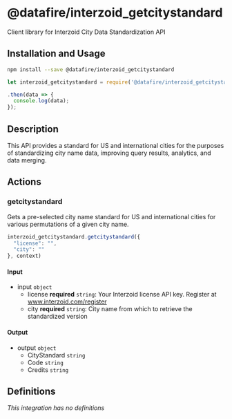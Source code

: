 # @datafire/interzoid_getcitystandard

Client library for Interzoid City Data Standardization API

## Installation and Usage
```bash
npm install --save @datafire/interzoid_getcitystandard
```
```js
let interzoid_getcitystandard = require('@datafire/interzoid_getcitystandard').create();

.then(data => {
  console.log(data);
});
```

## Description

This API provides a standard for US and international cities for the purposes of standardizing city name data, improving query results, analytics, and data merging.

## Actions

### getcitystandard
Gets a pre-selected city name standard for US and international cities for various permutations of a given city name.


```js
interzoid_getcitystandard.getcitystandard({
  "license": "",
  "city": ""
}, context)
```

#### Input
* input `object`
  * license **required** `string`: Your Interzoid license API key. Register at www.interzoid.com/register
  * city **required** `string`: City name from which to retrieve the standardized version

#### Output
* output `object`
  * CityStandard `string`
  * Code `string`
  * Credits `string`



## Definitions

*This integration has no definitions*
